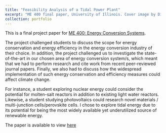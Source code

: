 ```yaml
---
title: "Feasibility Analysis of a Tidal Power Plant"
excerpt: "ME 400 final paper, University of Illinois. Cover image by Dio Alif Utomo<br/><img src='/images/tidal_cover.jpg'>"
collection: portfolio
---
```


This is a final project paper for <a href="https://courses.illinois.edu/schedule/2020/summer/ME/400">ME 400: Energy Conversion Systems</a>.


The project challenged students to discuss the scope for energy conservation and energy efficiency in the energy conversion industry of their choice. In addition, the project challenged us to investigate the state-of-the-art in our chosen area of energy conversion system/s, which meant that we had to perform research and cite work from recent peer-reviewed journal papers. Finally, we also had to discuss how the widespread implementation of such energy conservation and efficiency measures could affect climate change.


For instance, a student exploring nuclear energy could consider the potential for molten-salt reactors in addition to existing light water reactors. Likewise, a student studying photovoltaics could research novel materials / multi-junction cells/perovskite cells. I chose to explore tidal energy due to its potential for being the most widely available yet underutilized source of renewable energy.


The paper is available to view <a href="https://drive.google.com/file/d/1M5VFOeKIj0c6TBLRewlf-IzbFJIrL-vq/view?usp=sharing">here</a>
